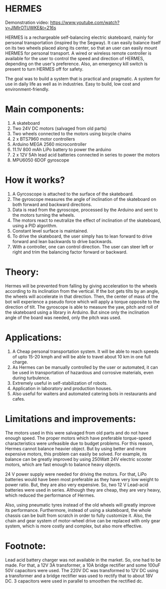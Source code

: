 # HERMES


Demonstration video: https://www.youtube.com/watch?v=JIMlrOTUWKE&t=216s

HERMES is a rechargeable self-balancing electric skateboard, mainly for personal transportation (inspired by the Segway). It can easily balance itself on its two wheels placed along its center, so that an user can easily mount HERMES for personal transport. A wired or wireless remote controller is available for the user to control the speed and direction of HERMES, depending on the user's preference. Also, an emergency kill switch is present to turn HERMES off for safety.

The goal was to build a system that is practical and pragmatic. A system for use in daily life as well as in industries. Easy to build, low cost and environment-friendly. 

# Main components:

1)  A skateboard
2)  Two 24V DC motors (salvaged from old parts)
3)  Two wheels connected to the motors using bicycle chains
4)  2 x BTS7960 motor controllers
5)  Arduino MEGA 2560 microcontroller  
6)  11.1V 800 mAh LiPo battery to power the arduino
7)  2 x 12V 5Ah lead acid batteries connected in series to power the motors
8)  MPU6050 6DOF gyroscope

# How it works?

1)  A Gyrcoscope is attached to the surface of the skateboard.
2)  The gyroscope measures the angle of inclination of the skateboard on both forward and backward directions.
3)  Data is read from the gyroscope, processed by the Arduino and sent to the motors turning the wheels.
4)  The motors react to neutralize the effect of inclination of the skateboard, using a PID algorithm.
5)  Constant level surface is maintained.
6)  To drive the skateboard, the user simply has to lean forward to drive forward and lean backwards to drive backwards.
7)  With a controller, one can control direction. The user can steer left or right and trim the balancing factor forward or backward.

# Theory:

Hermes will be prevented from falling by giving acceleration to the wheels according to its inclination from the vertical. If the bot gets tilts by an angle, the wheels will accelerate in that direction. Then, the center of mass of the bot will experience a pseudo force which will apply a torque opposite to the direction of tilt.
The gyroscope is able to measure the yaw, pitch and roll of the skateboard using a library in Arduino. But since only the inclination angle of the board was needed, only the pitch was used.

# Applications:

1)  A Cheap personal transportation system. It will be able to reach speeds of upto 15-20 kmph and will be able to travel about 10 km in one full charge. 
2)  As Hermes can be manually controlled by the user or automated, it can be used in transportation of hazardous and corrosive materials, even during turbulence. 
3)  Extremely useful in self-stabilization of robots.
4)  Application in laboratory and production houses.
5)  Also useful for waiters and automated catering bots in restaurants and cafes.

# Limitations and improvements:

The motors used in this were salvaged from old parts and do not have enough speed. The proper motors which have preferable torque-speed characteristics were unfeasible due to budget problems. For this reason, Hermes cannot balance heavier object. But by using better and more expensive motors, this problem can easily be solved. For example, its balance can be greatly improved by using 250Watt 24V electric scooter motors, which are fast enough to balance heavy objects.

24 V power supply were needed for driving the motors. For that, LiPo batteries would have been most preferable as they have very low weight to power ratio. But, they are also very expensive. So, two 12 V Lead-acid batteries were used in series. Although they are cheap, they are very heavy, which reduced the performance of Hermes.

Also, using pneumatic tyres instead of the old wheels will greatly improve its performance. Furthermore, instead of using a skateboard, the whole chassis can be built from scratch in order to fully customize it. Also, the chain and gear system of motor-wheel drive can be replaced with only gear system, which is more costly and complex, but also more effective.

# Footnote: 

Lead acid battery charger was not available in the market. So, one had to be made. For that, a 12V 3A transformer, a
10A bridge rectifier and some 100uF 50V capacitors were used. The 220V DC was transformed to 12V DC using a transformer and a bridge rectifier was used to rectify that to about 18V DC. 3 capacitors were used in parallel to smoothen the rectified dc. 
